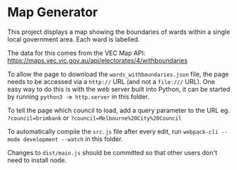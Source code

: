 # Map Generator

This project displays a map showing the boundaries of wards within a single local government area. Each ward is labelled.

The data for this comes from the VEC Map API: https://maps.vec.vic.gov.au/api/electorates/4/withboundaries

To allow the page to download the `wards_withboundaries.json` file, the page needs to be accessed via a `http://` URL (and not a `file:///` URL). One easy way to do this is with the web server built into Python, it can be started by running `python3 -m http.server` in this folder.

To tell the page which council to load, add a query parameter to the URL eg. `?council=brimbank` or `?council=Melbourne%20City%20Council`

To automatically compile the `src.js` file after every edit, run `webpack-cli --mode development --watch` in this folder.

Changes to `dist/main.js` should be committed so that other users don't need to install node.